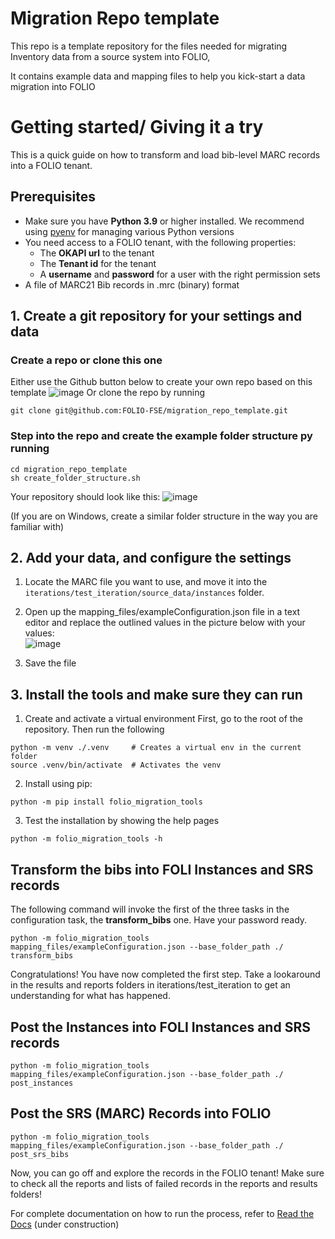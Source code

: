 # Migration Repo template
This repo is a template repository for the files needed for migrating Inventory data from a source system into FOLIO,

It contains example data and mapping files to help you kick-start a data migration into FOLIO

# Getting started/ Giving it a try
This is a quick guide on how to transform and load bib-level MARC records into a FOLIO tenant. 
## Prerequisites
* Make sure you have **Python 3.9** or higher installed. We recommend using [pyenv](https://github.com/pyenv/pyenv) for managing various Python versions
* You need access to a FOLIO tenant, with the following properties:
   * The **OKAPI url** to the tenant
   * The **Tenant id** for the tenant
   * A **username** and **password** for a user with the right permission sets
* A file of MARC21 Bib records in .mrc (binary) format
## 1. Create a git repository for your settings and data
###  Create a repo or clone this one
Either use the Github button below to create your own repo based on this template
![image](https://user-images.githubusercontent.com/1894384/215045112-6964ecfb-a446-4036-99d0-323104f262c5.png)
Or clone the repo by running 
```
git clone git@github.com:FOLIO-FSE/migration_repo_template.git
```

### Step into the repo and create the example folder structure py running
```
cd migration_repo_template
sh create_folder_structure.sh
```
Your repository should look like this: 
![image](https://user-images.githubusercontent.com/1894384/215044991-5b648501-aa10-46e2-873f-0b0996180a16.png)

(If you are on Windows, create a similar folder structure in the way you are familiar with)

## 2. Add your data, and configure the settings
1. Locate the MARC file you want to use, and move it into the ```iterations/test_iteration/source_data/instances``` folder.
2. Open up the mapping_files/exampleConfiguration.json file in a text editor and replace the outlined values in the picture below with your values:   
![image](https://user-images.githubusercontent.com/1894384/215045374-fa84f983-fbee-4a54-8383-78934af77484.png)


3. Save the file   

## 3. Install the tools and make sure they can run
1. Create and activate a virtual environment
First, go to the root of the repository. Then run the following
```
python -m venv ./.venv     # Creates a virtual env in the current folder
source .venv/bin/activate  # Activates the venv
```
2. Install using pip:
```
python -m pip install folio_migration_tools
```
3. Test the installation by showing the help pages
```
python -m folio_migration_tools -h
```
## Transform the bibs into FOLI Instances and SRS records
The following command will invoke the first of the three tasks in the configuration task, the **transform_bibs** one. Have your password ready.
```
python -m folio_migration_tools mapping_files/exampleConfiguration.json --base_folder_path ./ transform_bibs
```
Congratulations! You have now completed the first step. Take a lookaround in the results and reports folders in iterations/test_iteration to get an understanding for what has happened.
## Post the Instances into FOLI Instances and SRS records
```
python -m folio_migration_tools mapping_files/exampleConfiguration.json --base_folder_path ./ post_instances
```
## Post the SRS (MARC) Records into FOLIO
```
python -m folio_migration_tools mapping_files/exampleConfiguration.json --base_folder_path ./ post_srs_bibs
```
Now, you can go off and explore the records in the FOLIO tenant! Make sure to check all the reports and lists of failed records in the reports and results folders!


For complete documentation on how to run the process, refer to [Read the Docs](https://folio-migration-tools.readthedocs.io/) (under construction)
